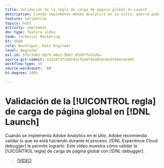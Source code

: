 ```yaml
---
title: Validación de la regla de carga de página global en Launch
description: Cuando implemente Adobe Analytics en su sitio, querrá poder validar lo que está haciendo durante el proceso. Experience Cloud Debugger al rescate. Este vídeo muestra cómo validar la regla de carga de página global con el depurador.
feature: Validation
topics: null
activity: implement
doc-type: feature video
team: Technical Marketing
kt: 3589
role: Developer, Data Engineer
level: Beginner
exl-id: 57bc5a02-6b78-48e2-9b67-85b97fe52d6a
source-git-commit: 32424f3f2b05952fe4df9ea91dcbe51684cee905
workflow-type: ht
source-wordcount: '99'
ht-degree: 100%

---
```


# Validación de la [!UICONTROL regla] de carga de página global en [!DNL Launch]

Cuando se implementa Adobe Analytics en el sitio, Adobe recomienda validar lo que se está haciendo durante el proceso. [!DNL Experience Cloud debugger] le permite lograrlo. Este vídeo muestra cómo validar la [!UICONTROL regla] de carga de página global con [!DNL debugger].

>[!VIDEO](https://video.tv.adobe.com/v/28776/?quality=12)
